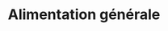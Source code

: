 ---
title: "Alimentation générale"
url: /le-havre/alimentation-generale-rue-de-bretagne/
shop: commodité
---